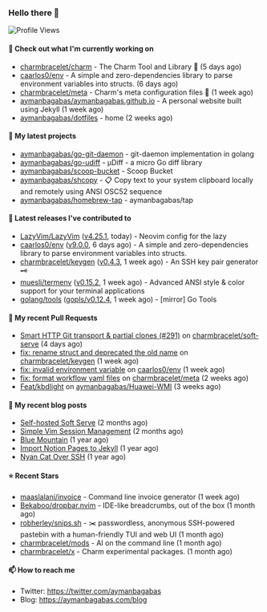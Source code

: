 ### Hello there 👋

![Profile Views](https://komarev.com/ghpvc/?username=aymanbagabas&label=PROFILE+VIEWS)

#### 👷 Check out what I'm currently working on

- [charmbracelet/charm](https://github.com/charmbracelet/charm) - The Charm Tool and Library 🌟 (5 days ago)
- [caarlos0/env](https://github.com/caarlos0/env) - A simple and zero-dependencies library to parse environment variables into structs. (6 days ago)
- [charmbracelet/meta](https://github.com/charmbracelet/meta) - Charm&#39;s meta configuration files 🫥 (1 week ago)
- [aymanbagabas/aymanbagabas.github.io](https://github.com/aymanbagabas/aymanbagabas.github.io) - A personal website built using Jekyll (1 week ago)
- [aymanbagabas/dotfiles](https://github.com/aymanbagabas/dotfiles) - home (2 weeks ago)

#### 🌱 My latest projects

- [aymanbagabas/go-git-daemon](https://github.com/aymanbagabas/go-git-daemon) - git-daemon implementation in golang
- [aymanbagabas/go-udiff](https://github.com/aymanbagabas/go-udiff) - µDiff - a micro Go diff library
- [aymanbagabas/scoop-bucket](https://github.com/aymanbagabas/scoop-bucket) - Scoop Bucket
- [aymanbagabas/shcopy](https://github.com/aymanbagabas/shcopy) - 📋 Copy text to your system clipboard locally and remotely using ANSI OSC52 sequence
- [aymanbagabas/homebrew-tap](https://github.com/aymanbagabas/homebrew-tap) - aymanbagabas/tap

#### 🔭 Latest releases I've contributed to

- [LazyVim/LazyVim](https://github.com/LazyVim/LazyVim) ([v4.25.1](https://github.com/LazyVim/LazyVim/releases/tag/v4.25.1), today) - Neovim config for the lazy
- [caarlos0/env](https://github.com/caarlos0/env) ([v9.0.0](https://github.com/caarlos0/env/releases/tag/v9.0.0), 6 days ago) - A simple and zero-dependencies library to parse environment variables into structs.
- [charmbracelet/keygen](https://github.com/charmbracelet/keygen) ([v0.4.3](https://github.com/charmbracelet/keygen/releases/tag/v0.4.3), 1 week ago) - An SSH key pair generator 🗝️
- [muesli/termenv](https://github.com/muesli/termenv) ([v0.15.2](https://github.com/muesli/termenv/releases/tag/v0.15.2), 1 week ago) - Advanced ANSI style &amp; color support for your terminal applications
- [golang/tools](https://github.com/golang/tools) ([gopls/v0.12.4](https://github.com/golang/tools/releases/tag/gopls/v0.12.4), 1 week ago) - [mirror] Go Tools

#### 🔨 My recent Pull Requests

- [Smart HTTP Git transport &amp; partial clones (#291)](https://github.com/charmbracelet/soft-serve/pull/332) on [charmbracelet/soft-serve](https://github.com/charmbracelet/soft-serve) (4 days ago)
- [fix: rename struct and deprecated the old name](https://github.com/charmbracelet/keygen/pull/13) on [charmbracelet/keygen](https://github.com/charmbracelet/keygen) (1 week ago)
- [fix: invalid environment variable](https://github.com/caarlos0/env/pull/271) on [caarlos0/env](https://github.com/caarlos0/env) (1 week ago)
- [fix: format workflow yaml files](https://github.com/charmbracelet/meta/pull/94) on [charmbracelet/meta](https://github.com/charmbracelet/meta) (2 weeks ago)
- [Feat/kbdlight](https://github.com/aymanbagabas/Huawei-WMI/pull/76) on [aymanbagabas/Huawei-WMI](https://github.com/aymanbagabas/Huawei-WMI) (3 weeks ago)

#### 📜 My recent blog posts

- [Self-hosted Soft Serve](https://aymanbagabas.com/blog/2023/04/28/self-hosted-soft-serve.html) (2 months ago)
- [Simple Vim Session Management](https://aymanbagabas.com/blog/2023/04/13/simple-vim-session-management.html) (2 months ago)
- [Blue Mountain](https://aymanbagabas.com/blog/2022/06/02/blue-mountain.html) (1 year ago)
- [Import Notion Pages to Jekyll](https://aymanbagabas.com/blog/2022/03/29/import-notion-pages-to-jekyll.html) (1 year ago)
- [Nyan Cat Over SSH](https://aymanbagabas.com/blog/2022/03/25/nyan-cat-over-ssh.html) (1 year ago)

#### ⭐ Recent Stars

- [maaslalani/invoice](https://github.com/maaslalani/invoice) - Command line invoice generator (1 week ago)
- [Bekaboo/dropbar.nvim](https://github.com/Bekaboo/dropbar.nvim) - IDE-like breadcrumbs, out of the box (1 month ago)
- [robherley/snips.sh](https://github.com/robherley/snips.sh) - ✂️ passwordless, anonymous SSH-powered pastebin with a human-friendly TUI and web UI (1 month ago)
- [charmbracelet/mods](https://github.com/charmbracelet/mods) - AI on the command line (1 month ago)
- [charmbracelet/x](https://github.com/charmbracelet/x) - Charm experimental packages. (1 month ago)

#### 📫 How to reach me

- Twitter: https://twitter.com/aymanbagabas
- Blog: https://aymanbagabas.com/blog
